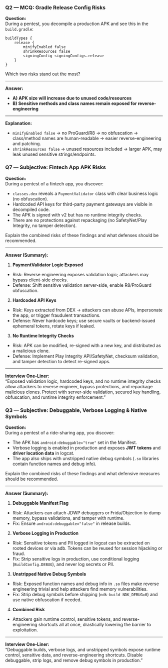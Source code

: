 ### Q2 — MCQ: Gradle Release Config Risks

**Question:**  
During a pentest, you decompile a production APK and see this in the `build.gradle`:

    buildTypes {
        release {
            minifyEnabled false
            shrinkResources false
            signingConfig signingConfigs.release
        }
    }

Which two risks stand out the most?

---

**Answer:**  
- **A) APK size will increase due to unused code/resources**  
- **B) Sensitive methods and class names remain exposed for reverse-engineering**  

---

**Explanation:**  
- `minifyEnabled false` → no ProGuard/R8 → no obfuscation → class/method names are human-readable → easier reverse-engineering and patching.  
- `shrinkResources false` → unused resources included → larger APK, may leak unused sensitive strings/endpoints.  

### Q7 — Subjective: Fintech App APK Risks

**Question:**  
During a pentest of a fintech app, you discover:  
- `classes.dex` reveals a `PaymentValidator` class with clear business logic (no obfuscation).  
- Hardcoded API keys for third-party payment gateways are visible in decompiled code.  
- The APK is signed with v2 but has no runtime integrity checks.  
- There are no protections against repackaging (no SafetyNet/Play Integrity, no tamper detection).  

Explain the combined risks of these findings and what defenses should be recommended.

---

**Answer (Summary):**

1. **PaymentValidator Logic Exposed**  
- Risk: Reverse engineering exposes validation logic; attackers may bypass client-side checks.  
- Defense: Shift sensitive validation server-side, enable R8/ProGuard obfuscation.

2. **Hardcoded API Keys**  
- Risk: Keys extracted from DEX → attackers can abuse APIs, impersonate the app, or trigger fraudulent transactions.  
- Defense: Never hardcode keys; use secure vaults or backend-issued ephemeral tokens, rotate keys if leaked.

3. **No Runtime Integrity Checks**  
- Risk: APK can be modified, re-signed with a new key, and distributed as a malicious clone.  
- Defense: Implement Play Integrity API/SafetyNet, checksum validation, and tamper detection to detect re-signed apps.

---

**Interview One-Liner:**  
“Exposed validation logic, hardcoded keys, and no runtime integrity checks allow attackers to reverse engineer, bypass protections, and repackage malicious clones. Protect with server-side validation, secured key handling, obfuscation, and runtime integrity enforcement.”

### Q3 — Subjective: Debuggable, Verbose Logging & Native Symbols

**Question:**  
During a pentest of a ride-sharing app, you discover:  
- The APK has `android:debuggable="true"` set in the Manifest.  
- Verbose logging is enabled in production and exposes **JWT tokens** and **driver location data** in logcat.  
- The app also ships with unstripped native debug symbols (`.so` libraries contain function names and debug info).  

Explain the combined risks of these findings and what defensive measures should be recommended.

---

**Answer (Summary):**

1. **Debuggable Manifest Flag**  
- Risk: Attackers can attach JDWP debuggers or Frida/Objection to dump memory, bypass validations, and tamper with runtime.  
- Fix: Ensure `android:debuggable="false"` in release builds.

2. **Verbose Logging in Production**  
- Risk: Sensitive tokens and PII logged in logcat can be extracted on rooted devices or via adb. Tokens can be reused for session hijacking or fraud.  
- Fix: Strip sensitive logs in production, use conditional logging (`BuildConfig.DEBUG`), and never log secrets or PII.

3. **Unstripped Native Debug Symbols**  
- Risk: Exposed function names and debug info in `.so` files make reverse engineering trivial and help attackers find memory vulnerabilities.  
- Fix: Strip debug symbols before shipping (`ndk-build NDK_DEBUG=0`) and use native obfuscation if needed.

4. **Combined Risk**  
- Attackers gain runtime control, sensitive tokens, and reverse-engineering shortcuts all at once, drastically lowering the barrier to exploitation.

---

**Interview One-Liner:**  
“Debuggable builds, verbose logs, and unstripped symbols expose runtime control, sensitive data, and reverse-engineering shortcuts. Disable debuggable, strip logs, and remove debug symbols in production.”